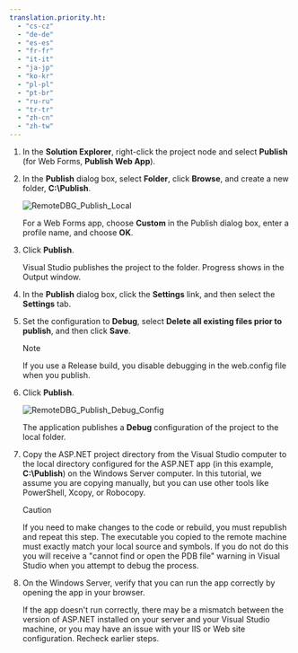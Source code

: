 ```yaml
---
translation.priority.ht: 
  - "cs-cz"
  - "de-de"
  - "es-es"
  - "fr-fr"
  - "it-it"
  - "ja-jp"
  - "ko-kr"
  - "pl-pl"
  - "pt-br"
  - "ru-ru"
  - "tr-tr"
  - "zh-cn"
  - "zh-tw"
---
```

1. In the **Solution Explorer**,  right-click the project node and select **Publish** (for Web Forms, **Publish Web App**).

2. In the **Publish** dialog box, select **Folder**, click **Browse**, and create a new folder, **C:\Publish**.

    ![RemoteDBG_Publish_Local](../media/remotedbg_publish_local.png "RemoteDBG_Publish_Local")

    For a Web Forms app, choose **Custom** in the Publish dialog box, enter a profile name, and choose **OK**.

3. Click **Publish**.

    Visual Studio publishes the project to the folder. Progress shows in the Output window.

4. In the **Publish** dialog box, click the **Settings** link, and then select the **Settings** tab.

5. Set the configuration to **Debug**, select **Delete all existing files prior to publish**, and then click **Save**.

    > [!NOTE]
    > If you use a Release build, you disable debugging in the web.config file when you publish.

6. Click **Publish**.

    ![RemoteDBG_Publish_Debug_Config](../media/remotedbg_publish_debug_config.png "RemoteDBG_Publish_Debug_Config")
    
    The application publishes a **Debug** configuration of the project to the local folder.

5. Copy the ASP.NET project directory from the Visual Studio computer to the local directory configured for the ASP.NET app (in this example, **C:\Publish**) on the Windows Server computer. In this tutorial, we assume you are copying manually, but you can use other tools like PowerShell, Xcopy, or Robocopy.

    > [!CAUTION]
    >  If you need to make changes to the code or rebuild, you must republish and repeat this step. The executable you copied to the remote machine must exactly match your local source and symbols.    If you do not do this you will receive a "cannot find or open the PDB file" warning in Visual Studio when you attempt to debug the process.

6. On the Windows Server, verify that you can run the app correctly by opening the app in your browser.

    If the app doesn't run correctly, there may be a mismatch between the version of ASP.NET installed on your server and your Visual Studio machine, or you may have an issue with your IIS or Web site configuration. Recheck earlier steps.
